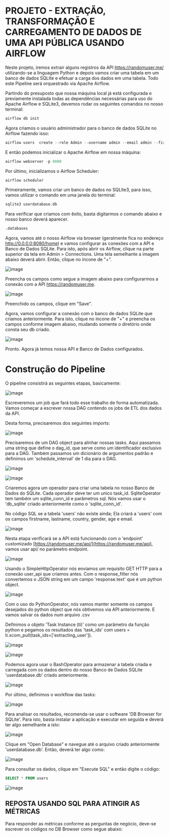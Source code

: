 # PROJETO - EXTRAÇÃO, TRANSFORMAÇÃO E CARREGAMENTO DE DADOS DE UMA API PÚBLICA USANDO AIRFLOW

Neste projeto, iremos extrair alguns registros da API https://randomuser.me/ utilizando-se a linguagem Python e depois vamos criar uma tabela em um banco de dados SQLIte e efetuar a carga dos dados em uma tabela. Todo este Pipeline será orquestrado via Apache Airflow.

Partindo do presuposto que nossa máquina local já está configurada e previamente instalada todas as dependências necessárias para uso do Apache Airflow e SQLite3, devemos rodar os seguintes comandos no nosso terminal:

```python
airflow db init
```

Agora criamos o usuário administrador para o banco de dados SQLite no Airflow fazendo isso:

```python
airflow users  create --role Admin --username admin --email admin --firstname admin --lastname admin --password admin
```

E então podemos inicializar o Apache Airflow em nossa máquina:

```python
airflow webserver -p 8080
```

Por último, inicializamos o Airflow Scheduler:

```python
airflow scheduler
```

Primeiramente, vamos criar um banco de dados no SQLite3, para isso, vamos utilizar o comando em uma janela do terminal:

```python
sqlite3 userdatabase.db
```
Para verificar que criamos com êxito, basta digitarmos o comando abaixo e nosso banco deverá aparecer.

```python
.databases
```
Agora, vamos até o nosso Airflow via browser (geralmente fica no endereço http://0.0.0.0:8080/home) e vamos configurar as conexões com a API e Banco de Dados SQLite. Para isto, após abrir os Airflow, clique na parte superior da tela em Admin > Connections.
Uma tela semelhante a imagem abaixo deverá abrir. Então, clique no íncone de "+".

![image](https://github.com/ksldados/Projetos-de-Machine-Learning-Engineering-by-Kariston/assets/114116067/0048e901-ef68-4b12-8070-71f2c7b0a76e)

Preencha os campos como segue a imagem abaixo para configurarmos a conexão com a API https://randomuser.me. 

![image](https://github.com/ksldados/Projetos-de-Machine-Learning-Engineering-by-Kariston/assets/114116067/677bd399-6827-40fe-9448-8895f8de0a15)

Preenchido os campos, clique em "Save".

Agora, vamos configurar a conexão com o banco de dados SQLite que criamos anteriormente. Para isto, clique no íncone de "+" e preencha os campos conforme imagem abaixo, mudando somente o diretório onde consta seu db criado.

![image](https://github.com/ksldados/Projetos-de-Machine-Learning-Engineering-by-Kariston/assets/114116067/9494fa0d-e5cc-4906-8c66-0d9a31e08860)

Pronto. Agora já temos nossa API e Banco de Dados configurados. 

# Construção do Pipeline 

O pipeline consistirá as seguintes etapas, basicamente:

![image](https://github.com/ksldados/Projetos-de-Machine-Learning-Engineering-by-Kariston/assets/114116067/2cbb9eeb-8d6a-4c8b-9706-f0213ab4c682)

Escreveremos um job que fará todo esse trabalho de forma automatizada. Vamos começar a escrever nossa DAG contendo os jobs de ETL dos dados da API.

Desta forma, precisaremos dos seguintes imports:

![image](https://github.com/ksldados/Projetos-de-Machine-Learning-Engineering-by-Kariston/assets/114116067/e1a181f9-7418-4c00-9be2-f57091a1bd3c)


Precisaremos de um DAG object para alinhar nossas tasks. Aqui passamos uma string que define o dag_id, que serve como um identificador exclusivo para a DAG. Também passamos um dicionário de argumentos padrão e definimos um 'schedule_interval' de 1 dia para o DAG.

![image](https://github.com/ksldados/Projetos-de-Machine-Learning-Engineering-by-Kariston/assets/114116067/ad7224d4-ab41-4de7-a331-ca55607ac28a)

![image](https://github.com/ksldados/Projetos-de-Machine-Learning-Engineering-by-Kariston/assets/114116067/43f62577-a3f6-49eb-9d5f-a7b5163cc1f7)

Criaremos agora um operador para criar uma tabela no nosso Banco de Dados do SQLite. Cada operador deve ter um unico task_id. SqliteOperator tem também um sqlite_conn_id e parâmetros sql. Nós vamos usar o 'db_sqlite' criado anteriormente como o 'sqlite_conn_id'.

No código SQL se a tabela 'users' não existe ainda; Ela criará a 'users' com os campos firstname, lastname, country, gender, age e email.

![image](https://github.com/ksldados/Projetos-de-Machine-Learning-Engineering-by-Kariston/assets/114116067/92996bf2-f556-4b75-8c4c-5d5c03e80f65)

Nesta etapa verificará se a API está funcionando com o 'endpoint' customizado [https://randomuser.me/api/](https://randomuser.me/api), vamos usar api/ no parâmetro endpoint.

![image](https://github.com/ksldados/Projetos-de-Machine-Learning-Engineering-by-Kariston/assets/114116067/36f546d6-49e7-4bcb-ba47-65321c63c481)

Usando o SimpleHttpOperator nós enviamos um requisito GET HTTP  para a conexão user_api que criamos antes. Com o response_filter nós convertemos o JSON string em um campo 'response.text' que é um python object.

![image](https://github.com/ksldados/Projetos-de-Machine-Learning-Engineering-by-Kariston/assets/114116067/f65c7f36-1ded-4b25-a7c6-0ed426a022a4)

Com o uso do PythonOperator, nós vamos manter somente os campos desejados do python object que nós obtivemos via API anteriormente. E vamos salvar os dados num arquivo .csv

Definimos o objeto 'Task Instance (ti)' como um parâmetro da função python e pegamos os resultados das 'task_ids' com users = ti.xcom_pull(task_ids=['extracting_user']).

![image](https://github.com/ksldados/Projetos-de-Machine-Learning-Engineering-by-Kariston/assets/114116067/b8869fab-c79e-4a3d-9dd0-b9989078ea44)

![image](https://github.com/ksldados/Projetos-de-Machine-Learning-Engineering-by-Kariston/assets/114116067/63ec7484-ba83-4c16-9319-058b9f68362d)


Podemos agora usar o BashOperator para armazenar a tabela criada e carregada com os dados dentro do nosso Banco de Dados SQLite 'userdatabase.db' criado anteriormente.

![image](https://github.com/ksldados/Projetos-de-Machine-Learning-Engineering-by-Kariston/assets/114116067/63dc179b-360d-474d-ae83-6ecb1e0a20f3)

Por último, definimos o workflow das tasks:

![image](https://github.com/ksldados/Projetos-de-Machine-Learning-Engineering-by-Kariston/assets/114116067/d003cedb-f978-4452-9c70-3297094ac541)

Para analisar os resultados, recomenda-se usar o software 'DB Browser for SQLite'. Para isto, basta instalar a aplicação e executar em seguida e deverá ter algo semelhante a isto:

![image](https://github.com/ksldados/Projetos-de-Machine-Learning-Engineering-by-Kariston/assets/114116067/90d32c6e-60ad-439c-b9b9-d5d5e77b263c)

Clique em "Open Database" e navegue até o arquivo criado anteriormente 'userdatabase.db'. Então, deverá ter algo como:

![image](https://github.com/ksldados/Projetos-de-Machine-Learning-Engineering-by-Kariston/assets/114116067/ff928965-b76f-45b2-9e70-58c52f2dec0d)

Para consultar os dados, clique em "Execute SQL" e então digite o código:

```sql
SELECT * FROM users
```

![image](https://github.com/ksldados/Projetos-de-Machine-Learning-Engineering-by-Kariston/assets/114116067/1841f329-9aa4-4832-9076-55554772511c)

## REPOSTA USANDO SQL PARA ATINGIR AS MÉTRICAS

Para responder as métricas conforme as perguntas de negócio, deve-se escrever os códigos no DB Browser como segue abaixo:




